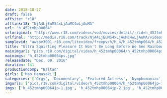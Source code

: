 ```yaml
---
date: 2018-10-27
draft: false
affsite: "r18"
afflinkr18: "NjA4LjEuMS4xLjAuMC4wLjAuMA"
url: "h_452tmhp00064"
urloriginal: "http://www.r18.com/videos/vod/movies/detail/-/id=h_452tmhp00064"
urlfinal: "http://media.r18.com/track/NjA4LjEuMS4xLjAuMC4wLjAuMA/videos/vod/movies/detail/-/id=h_452tmhp00064"
samplevid: "awspv3001.r18.com/litevideo/freepv/h/h_4/h_452tmhp064/h_452tmhp064_dmb_w.mp4"
title: "Ultra Squirting Pleasure It Won't Be Long Before We See Rainbows"
mainimgurl: "pics.r18.com/digital/video/h_452tmhp00064/h_452tmhp00064ps.jpg"
mainimgs: "h_452tmhp00064ps.jpg"
releasedate: "Dec. 09, 2016"
duration: 141
productioncomp: "Baltan"
girls: ['Mao Hamasaki']
categories: ['Orgy', 'Documentary', 'Featured Actress', 'Nymphomaniac', 'Squirting', 'Threesome / Foursome', 'Facial', 'Deep Throat', 'Hi-Def']
imgurls: ['pics.r18.com/digital/video/h_452tmhp00064/h_452tmhp00064jp-1.jpg', 'pics.r18.com/digital/video/h_452tmhp00064/h_452tmhp00064jp-2.jpg', 'pics.r18.com/digital/video/h_452tmhp00064/h_452tmhp00064jp-3.jpg', 'pics.r18.com/digital/video/h_452tmhp00064/h_452tmhp00064jp-4.jpg', 'pics.r18.com/digital/video/h_452tmhp00064/h_452tmhp00064jp-5.jpg', 'pics.r18.com/digital/video/h_452tmhp00064/h_452tmhp00064jp-6.jpg', 'pics.r18.com/digital/video/h_452tmhp00064/h_452tmhp00064jp-7.jpg', 'pics.r18.com/digital/video/h_452tmhp00064/h_452tmhp00064jp-8.jpg', 'pics.r18.com/digital/video/h_452tmhp00064/h_452tmhp00064jp-9.jpg', 'pics.r18.com/digital/video/h_452tmhp00064/h_452tmhp00064jp-10.jpg', 'pics.r18.com/digital/video/h_452tmhp00064/h_452tmhp00064jp-11.jpg', 'pics.r18.com/digital/video/h_452tmhp00064/h_452tmhp00064jp-12.jpg', 'pics.r18.com/digital/video/h_452tmhp00064/h_452tmhp00064jp-13.jpg', 'pics.r18.com/digital/video/h_452tmhp00064/h_452tmhp00064jp-14.jpg', 'pics.r18.com/digital/video/h_452tmhp00064/h_452tmhp00064jp-15.jpg', 'pics.r18.com/digital/video/h_452tmhp00064/h_452tmhp00064jp-16.jpg', 'pics.r18.com/digital/video/h_452tmhp00064/h_452tmhp00064jp-17.jpg', 'pics.r18.com/digital/video/h_452tmhp00064/h_452tmhp00064jp-18.jpg', 'pics.r18.com/digital/video/h_452tmhp00064/h_452tmhp00064jp-19.jpg', 'pics.r18.com/digital/video/h_452tmhp00064/h_452tmhp00064jp-20.jpg']
imgs: ['h_452tmhp00064jp-1.jpg', 'h_452tmhp00064jp-2.jpg', 'h_452tmhp00064jp-3.jpg', 'h_452tmhp00064jp-4.jpg', 'h_452tmhp00064jp-5.jpg', 'h_452tmhp00064jp-6.jpg', 'h_452tmhp00064jp-7.jpg', 'h_452tmhp00064jp-8.jpg', 'h_452tmhp00064jp-9.jpg', 'h_452tmhp00064jp-10.jpg', 'h_452tmhp00064jp-11.jpg', 'h_452tmhp00064jp-12.jpg', 'h_452tmhp00064jp-13.jpg', 'h_452tmhp00064jp-14.jpg', 'h_452tmhp00064jp-15.jpg', 'h_452tmhp00064jp-16.jpg', 'h_452tmhp00064jp-17.jpg', 'h_452tmhp00064jp-18.jpg', 'h_452tmhp00064jp-19.jpg', 'h_452tmhp00064jp-20.jpg']
---
```

